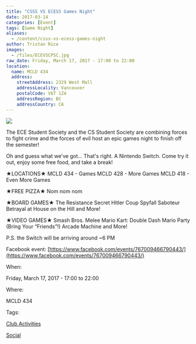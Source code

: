 ```yaml
---
title: "CSSS VS ECESS Games Night"
date: 2017-03-14
categories: [Event]
tags: [Game Night]
aliases:
  - /content/csss-vs-ecess-games-night
author: Tristan Rice
images:
  - /files/ECEVSCPSC.jpg
raw_date: Friday, March 17, 2017 - 17:00 to 22:00
location:
  name: MCLD 434
  address:
    streetAddress: 2329 West Mall
    addressLocality: Vancouver
    postalCode: V6T 1Z4
    addressRegion: BC
    addressCountry: CA
---
```


![](/files/ECEVSCPSC.jpg)

The ECE Student Society and the CS Student Society are combining forces to fight crime and the forces of evil host an epic games night to finish off the semester!

Oh and guess what we've got... That's right. A Nintendo Switch. Come try it out, enjoy some free food, and take a break!

★LOCATIONS★ MCLD 434 - Games MCLD 428 - More Games MCLD 418 - Even More Games

★FREE PIZZA★ Nom nom nom

★BOARD GAMES★ The Resistance Secret Hitler Coup Spyfall Saboteur Betrayal at House on the Hill and More!

★VIDEO GAMES★ Smash Bros. Melee Mario Kart: Double Dash Mario Party (Bring Your “Friends”!) Arcade Machine and More!

P.S. the Switch will be arriving around ~6 PM

Facebook event: [https://www.facebook.com/events/767009466790443/](https://www.facebook.com/events/767009466790443/)



When: 

Friday, March 17, 2017 - 17:00 to 22:00

Where: 

MCLD 434

Tags: 

[Club Activities](/club)

[Social](/social)
